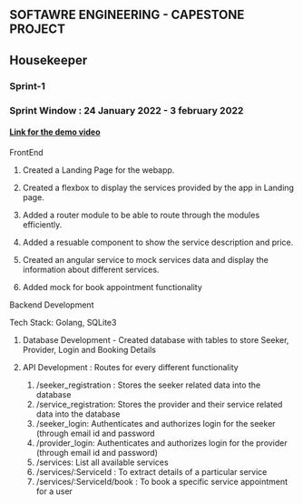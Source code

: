 ## SOFTAWRE ENGINEERING - CAPESTONE PROJECT

<h2> Housekeeper </h2>

<h3>Sprint-1</h3>

<h3>Sprint Window : 24 January 2022 - 3 february 2022</h3>

#### [Link for the demo video](https://drive.google.com/file/d/1v5XwKVeVptrQ6rPkIYJn17LWuMmc7mDl/view?usp=sharing)

FrontEnd

1. Created a Landing Page for the webapp.

2. Created a flexbox to display the services provided by the app in Landing page.

3. Added a router module to be able to route through the modules efficiently.

4. Added a resuable component to show the service description and price.

5. Created an angular service to mock services data and display the information about different services.

6. Added mock for book appointment functionality

Backend Development 

  Tech Stack: Golang, SQLite3

1. Database Development - Created database with tables to store Seeker, Provider, Login and Booking Details

2. API Development : Routes for every different functionality
	1. /seeker_registration : Stores the seeker related data into the database
	2. /service_registration: Stores the provider and their service related data into the database
	3. /seeker_login: Authenticates and authorizes login for the seeker (through email id and password
	4. /provider_login: Authenticates and authorizes login for the provider (through email id and password)
	5. /services: List all available services
	6. /services/:ServiceId : To extract details of a particular service
	7. /services/:ServiceId/book : To book a specific service appointment for a user 

